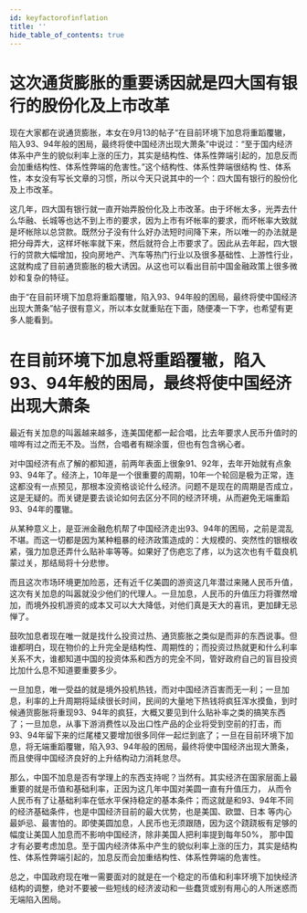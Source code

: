 ```yaml
---
id: keyfactorofinflation
title: ''
hide_table_of_contents: true
---
```


# 这次通货膨胀的重要诱因就是四大国有银行的股份化及上市改革

现在大家都在说通货膨胀，本女在9月13的帖子“在目前环境下加息将重蹈覆辙，陷入93、94年般的困局，最终将使中国经济出现大萧条”中说过：“至于国内经济体系中产生的貌似利率上涨的压力，其实是结构性、体系性弊端引起的，加息反而会加重结构性、体系性弊端的危害性。”这个结构性、体系性弊端很结构 性、体系性，本女没有写长文章的习惯，所以今天只说其中的一个：四大国有银行的股份化及上市改革。 

这几年，四大国有银行就一直开始弄股份化及上市改革。由于坏帐太多，光弄去什么华融、长城等也达不到上市的要求，因为上市有坏帐率的要求，而坏帐率大致就是坏帐除以总贷款。既然分子没有什么好办法短时间降下来，所以唯一的办法就是把分母弄大，这样坏帐率就下来，然后就符合上市要求了。因此从去年起，四大银行的贷款大幅增加，投向房地产、汽车等热门行业以及很多基础性、上游性行业，这就构成了目前通货膨胀的极大诱因。从这也可以看出目前中国金融政策上很多微妙和复杂的特征。 

由于“在目前环境下加息将重蹈覆辙，陷入93、94年般的困局，最终将使中国经济出现大萧条”帖子很有意义，所以本女就重贴在下面，随便凑一下字，也希望有更多人能看到。 

# 在目前环境下加息将重蹈覆辙，陷入93、94年般的困局，最终将使中国经济出现大萧条

最近有关加息的叫嚣越来越多，连美国佬都一起合唱，比去年要求人民币升值时的喧哗有过之而无不及。当然，合唱者有糊涂蛋，但也有包含祸心者。 

对中国经济有点了解的都知道，前两年表面上很象91、92年，去年开始就有点象93、94年了。经济上，10年是一个很重要的周期，10年一个轮回是极为正常，连这都没有一点预见，那根本没资格谈论什么经济。问题不是现在的周期是否成立，这是无疑的。而关键是要去谈论如何去区分不同的经济环境，从而避免无端重蹈93、94年的覆辙。 

从某种意义上，是亚洲金融危机帮了中国经济走出93、94年的困局，之前是混乱不堪。而这一切都是因为某种粗暴的经济政策造成的：大规模的、突然性的银根收紧，强力加息还弄什么贴补率等等。如果好了伤疤忘了疼，以为这次也有千载良机蒙过关，那结局将十分悲惨。 

而且这次市场环境更加险恶，还有近千亿美圆的游资这几年潜过来赌人民币升值，这次有关加息的叫嚣就没少他们的代理人。一旦加息，人民币的升值压力将骤然增加，而境外投机游资的成本又可以大大降低，对他们真是天大的喜讯，更加肆无忌惮了。 

鼓吹加息者现在唯一就是找什么投资过热、通货膨胀之类似是而非的东西说事。但谁都明白，现在物价的上升完全是结构性、周期性的；而投资过热就更和什么利率关系不大，谁都知道中国的投资体系和西方的完全不同，管好政府自己的盲目投资比加什么息不知道要重要多少。 

一旦加息，唯一受益的就是境外投机热钱，而对中国经济百害而无一利；一旦加息，利率的上升周期将延续很长时间，民间的大量地下热钱将疯狂浑水摸鱼，到时候通货膨胀将重现93、94年的疯狂，大概又要见到什么贴补率之类的搞笑东西了；一旦加息，从事下游消费性以及出口性产品的企业将受到空前的打击，而93、94年留下来的烂尾楼又要增加很多同伴一起烂到底了；一旦在目前环境下加息，将无端重蹈覆辙，陷入93、94年般的困局，最终将使中国经济出现大萧条，而且使得中国经济良好的上升结构动力消耗怠尽。 

那么，中国不加息是否有学理上的东西支持呢？当然有。其实经济在国家层面上最重要的就是币值和基础利率，正因为这几年中国对美圆一直有升值压力， 从而令人民币有了让基础利率在低水平保持稳定的基本条件；而这就是和93、94年不同的经济基础条件，也是中国经济目前的最大优势，也是美国、欧盟、日本 等内心最妒忌、最害怕的。即使美圆加息，人民币也无须跟随，因为这个跷跷板有足够的幅度让美国人加息而不影响中国经济，除非美国人把利率提到每年50%， 那中国才有必要考虑加息。至于国内经济体系中产生的貌似利率上涨的压力，其实是结构性、体系性弊端引起的，加息反而会加重结构性、体系性弊端的危害性。 

总之，中国政府现在唯一需要面对的就是在一个稳定的币值和利率环境下加快经济结构的调整，绝对不要被一些短线的经济波动和一些蠢货或别有用心的人所迷惑而无端陷入困局。